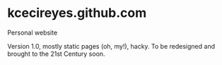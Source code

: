kcecireyes.github.com
=====================

Personal website

Version 1.0, mostly static pages (oh, my!), hacky. To be redesigned and brought to the 21st Century soon.
